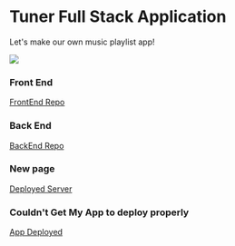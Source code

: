 # Tuner Full Stack Application

Let's make our own music playlist app!

![](https://media4.giphy.com/media/4T7zBzdeNEtjThYDWn/giphy.gif?cid=790b76114ee03ef7f860492a9083d77f86191a7bf340002c&rid=giphy.gif&ct=g)


### Front End

[FrontEnd Repo](https://github.com/rboyce212/tuner-app-front-end_rboyce)

### Back End

[BackEnd Repo](https://github.com/rboyce212/10-31-2023_lab-express-sql-seed-read)

### New page

[Deployed Server](https://songs-api-6da8.onrender.com/)

### Couldn't Get My App to deploy properly

[App Deployed](https://lovely-paletas-48ddfc.netlify.app/)
